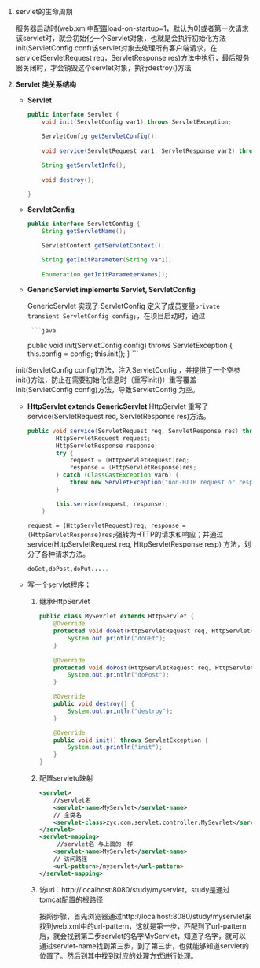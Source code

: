 1. servlet的生命周期

   服务器启动时(web.xml中配置load-on-startup=1，默认为0)或者第一次请求该servlet时，就会初始化一个Servlet对象，也就是会执行初始化方法init(ServletConfig conf)该servlet对象去处理所有客户端请求，在service(ServletRequest req，ServletResponse res)方法中执行，最后服务器关闭时，才会销毁这个servlet对象，执行destroy()方法

2. **Servlet 类关系结构**

   - **Servlet** 

     ```java
     public interface Servlet {
         void init(ServletConfig var1) throws ServletException;
     
         ServletConfig getServletConfig();
         
         void service(ServletRequest var1, ServletResponse var2) throws ServletException, IOException;
         
         String getServletInfo();
         
         void destroy();
     
     }
     ```

   - **ServletConfig** 

     ```java
     public interface ServletConfig {
         String getServletName();
     
         ServletContext getServletContext();
         
         String getInitParameter(String var1);
         
         Enumeration getInitParameterNames();
     ```

   - **GenericServlet implements Servlet, ServletConfig**

     GenericServlet 实现了 ServletConfig 定义了成员变量`private transient ServletConfig config;`，在项目启动时，通过

          ```java
     public void init(ServletConfig config) throws ServletException {
         this.config = config;
         this.init();
     }
          ```

   init(ServletConfig config)方法，注入ServletConfig ，并提供了一个空参init()方法，防止在需要初始化信息时（重写init()）重写覆盖init(ServletConfig config)方法，导致ServletConfig 为空。

   - **HttpServlet extends GenericServlet**
     HttpServlet 重写了service(ServletRequest req, ServletResponse res)方法。

     ```java
     public void service(ServletRequest req, ServletResponse res) throws ServletException, IOException {
             HttpServletRequest request;
             HttpServletResponse response;
             try {
                 request = (HttpServletRequest)req;
                 response = (HttpServletResponse)res;
             } catch (ClassCastException var6) {
                 throw new ServletException("non-HTTP request or response");
             }
     
             this.service(request, response);
         }
     ```

     `request = (HttpServletRequest)req; response = (HttpServletResponse)res;`强转为HTTP的请求和响应；并通过service(HttpServletRequest req, HttpServletResponse resp) 方法，划分了各种请求方法。

     ```java
     doGet,doPost,doPut.....
     ```

   - 写一个servlet程序；

     1. 继承HttpServlet

        ```java
        public class MySevrlet extends HttpServlet {
            @Override
            protected void doGet(HttpServletRequest req, HttpServletResponse resp) throws ServletException, IOException {
                System.out.println("doGEt");
            }
            
            @Override
            protected void doPost(HttpServletRequest req, HttpServletResponse resp) throws ServletException, IOException {
                System.out.println("doPost");
            }
        
            @Override
            public void destroy() {
                System.out.println("destroy");
            }
        
            @Override
            public void init() throws ServletException {
                System.out.println("init");
            }
        }
        ```

     2. 配置servletu映射

        ```xml
        <servlet>
            //servlet名
            <servlet-name>MyServlet</servlet-name>
            // 全类名
            <servlet-class>zyc.com.servlet.controller.MySevrlet</servlet-class>
        </servlet>
        <servlet-mapping>
             //servlet名 与上面的一样
            <servlet-name>MyServlet</servlet-name>
            // 访问路径
            <url-pattern>/myservlet</url-pattern>
        </servlet-mapping>
        ```

     3. 访url：http://localhost:8080/study/myservlet。study是通过tomcat配置的根路径

        按照步骤，首先浏览器通过http://localhost:8080/study/myservlet来找到web.xml中的url-pattern，这就是第一步，匹配到了url-pattern后，就会找到第二步servlet的名字MyServlet，知道了名字，就可以通过servlet-name找到第三步，到了第三步，也就能够知道servlet的位置了。然后到其中找到对应的处理方式进行处理。

   

   

